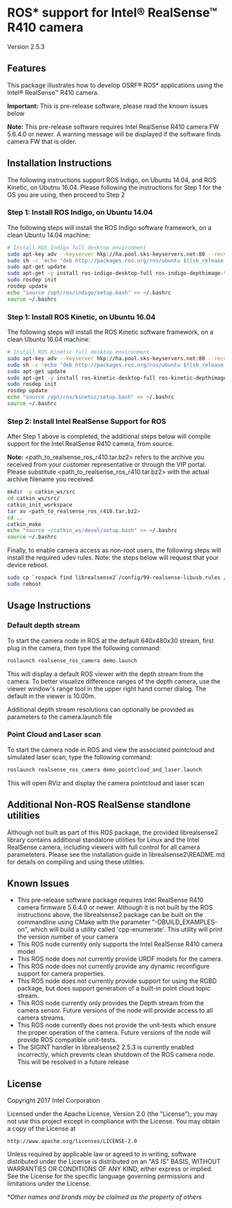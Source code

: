 # ROS* support for Intel® RealSense™ R410 camera 

Version 2.5.3

## Features
This package illustrates how to develop OSRF&reg; ROS* applications using the Intel® RealSense™ R410 camera. 

**Important:** This is pre-release software, please read the known issues below

**Note:** This pre-release software requires Intel RealSense R410 camera FW 5.6.4.0 or newer. A warning message will be displayed if the software finds camera FW that is older.

## Installation Instructions

The following instructions support ROS Indigo, on Ubuntu 14.04, and ROS Kinetic, on Ubutnu 16.04.  Please following the instructions for Step 1 for the OS you are using, then proceed to Step 2

### Step 1: Install ROS Indigo, on Ubuntu 14.04

The following steps will install the ROS Indigo software framework, on a clean Ubuntu 14.04 machine:
```bash
# Install ROS Indigo full desktop environment
sudo apt-key adv --keyserver hkp://ha.pool.sks-keyservers.net:80 --recv-key 421C365BD9FF1F717815A3895523BAEEB01FA116
sudo sh -c 'echo "deb http://packages.ros.org/ros/ubuntu $(lsb_release -sc) main" > /etc/apt/sources.list.d/ros-latest.list'
sudo apt-get update
sudo apt-get -y install ros-indigo-desktop-full ros-indigo-depthimage-to-laserscan
sudo rosdep init
rosdep update
echo "source /opt/ros/indigo/setup.bash" >> ~/.bashrc
source ~/.bashrc
```

### Step 1: Install ROS Kinetic, on Ubuntu 16.04
The following steps will install the ROS Kinetic software framework, on a clean Ubuntu 16.04 machine:
```bash
# Install ROS Kinetic full desktop environment
sudo apt-key adv --keyserver hkp://ha.pool.sks-keyservers.net:80 --recv-key 421C365BD9FF1F717815A3895523BAEEB01FA116
sudo sh -c 'echo "deb http://packages.ros.org/ros/ubuntu $(lsb_release -sc) main" > /etc/apt/sources.list.d/ros-latest.list'
sudo apt-get update
sudo apt-get -y install ros-kinetic-desktop-full ros-kinetic-depthimage-to-laserscan
sudo rosdep init
rosdep update
echo "source /opt/ros/kinetic/setup.bash" >> ~/.bashrc
source ~/.bashrc
```

### Step 2: Install Intel RealSense Support for ROS
After Step 1 above is completed, the additional steps below will compile support for the Intel RealSense R410 camera, from source.  

**Note:** <path_to_realsense_ros_r410.tar.bz2> refers to the archive you received from your customer representative or through the VIP portal.  Please substitute <path_to_realsense_ros_r410.tar.bz2> with the actual archive filename you received.
```bash
mkdir -p catkin_ws/src
cd catkin_ws/src/
catkin_init_workspace 
tar xv <path_to_realsense_ros_r410.tar.bz2>
cd ..
catkin_make
echo "source ~/catkin_ws/devel/setup.bash" >> ~/.bashrc
source ~/.bashrc
```

Finally, to enable camera access as non-root users, the following steps will install the required udev rules.  Note: the steps below will request that your device reboot.
```bash
sudo cp `rospack find librealsense2`/config/99-realsense-libusb.rules /etc/udev/rules.d/
sudo reboot
```

## Usage Instructions

### Default depth stream
To start the camera node in ROS at the default 640x480x30 stream, first plug in the camera, then type the following command:

```bash
roslaunch realsense_ros_camera demo.launch
```

This will display a default ROS viewer with the depth stream from the camera.  To better visualize difference ranges of the depth camera, use the viewer window's range tool in the upper right hand corner dialog.  The default in the viewer is 10.00m.

Additional depth stream resolutions can optionally be provided as parameters to the camera.launch file

### Point Cloud and Laser scan 

To start the camera node in ROS and view the associated pointcloud and simulated laser scan, type the following command:

```bash
roslaunch realsense_ros_camera demo_pointcloud_and_laser.launch
```

This will open RViz and display the camera pointcloud and laser scan

## Additional Non-ROS RealSense standlone utilities
Although not built as part of this ROS package, the provided librealsense2 library contains additional standalone utilities for Linux and the Intel RealSense camera, including viewers with full control for all camera parameteters.  Please see the installation guide in librealsense2\README.md for details on compiling and using these utilities.

## Known Issues
* This pre-release software package requires Intel RealSense R410 camera firmware 5.6.4.0 or newer.  Although it is not built by the ROS instructions above, the librealsense2 package can be built on the commandline using CMake with the parameter "-DBUILD_EXAMPLES-on", which will build a utility called 'cpp-enumerate'.  This utility will print the version number of your camera
* This ROS node currently only supports the Intel RealSense R410 camera model
* This ROS node does not currently provide URDF models for the camera.
* This ROS node does not currently provide any dynamic reconfigure support for camera properties.
* This ROS node does not currently provide support for using the RGBD package, but does support generation of a built-in point cloud topic stream.
* This ROS node currently only provides the Depth stream from the camera sensor.  Future versions of the node will provide access to all camera streams.
* This ROS node currently does not provide the unit-tests which ensure the proper operation of the camera.  Future versions of the node will provide ROS compatible unit-tests.
* The SIGINT handler in librealsense2 2.5.3 is currently enabled incorrectly, which prevents clean shutdown of the ROS camera node.  This will be resolved in a future release

## License
Copyright 2017 Intel Corporation

Licensed under the Apache License, Version 2.0 (the "License");
you may not use this project except in compliance with the License.
You may obtain a copy of the License at

    http://www.apache.org/licenses/LICENSE-2.0

Unless required by applicable law or agreed to in writing, software
distributed under the License is distributed on an "AS IS" BASIS,
WITHOUT WARRANTIES OR CONDITIONS OF ANY KIND, either express or implied.
See the License for the specific language governing permissions and
limitations under the License.

**Other names and brands may be claimed as the property of others*
